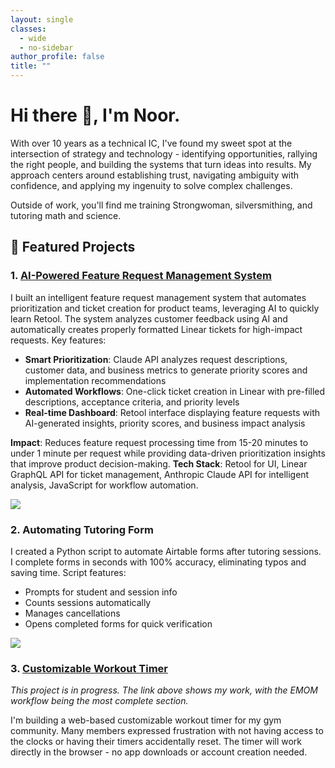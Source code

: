 ```yaml
---
layout: single
classes:
  - wide
  - no-sidebar
author_profile: false
title: ""
---
```

# Hi there 👋, I'm Noor.

With over 10 years as a technical IC, I've found my sweet spot at the intersection of strategy and technology - identifying opportunities, rallying the right people, and building the systems that turn ideas into results. My approach centers around establishing trust, navigating ambiguity with confidence, and applying my ingenuity to solve complex challenges.

Outside of work, you'll find me training Strongwoman, silversmithing, and tutoring math and science. 

## 🌟 Featured Projects
### 1. [AI-Powered Feature Request Management System](https://noor7711.retool.com/apps/06aef926-5228-11f0-867c-ab4ac76a93f6/Feature%20Management/page1)
I built an intelligent feature request management system that automates prioritization and ticket creation for product teams, leveraging AI to quickly learn Retool. The system analyzes customer feedback using AI and automatically creates properly formatted Linear tickets for high-impact requests. Key features:

- **Smart Prioritization**: Claude API analyzes request descriptions, customer data, and business metrics to generate priority scores and implementation recommendations
- **Automated Workflows**: One-click ticket creation in Linear with pre-filled descriptions, acceptance criteria, and priority levels
- **Real-time Dashboard**: Retool interface displaying feature requests with AI-generated insights, priority scores, and business impact analysis

**Impact**: Reduces feature request processing time from 15-20 minutes to under 1 minute per request while providing data-driven prioritization insights that improve product decision-making.
**Tech Stack**: Retool for UI, Linear GraphQL API for ticket management, Anthropic Claude API for intelligent analysis, JavaScript for workflow automation.

<div>
    <a href="https://www.loom.com/share/228f9918a35e418e90475f025c5cb38b">
      <img style="max-width:300px;" src="https://cdn.loom.com/sessions/thumbnails/228f9918a35e418e90475f025c5cb38b-afcdea5c91f79339-full-play.gif">
    </a>
  </div>
  
### 2. Automating Tutoring Form 
I created a Python script to automate Airtable forms after tutoring sessions. I complete forms in seconds with 100% accuracy, eliminating typos and saving time. Script features:
- Prompts for student and session info
- Counts sessions automatically
- Manages cancellations
- Opens completed forms for quick verification

<div>
    <a href="https://www.loom.com/share/3adf161e8ded4146837c5d9973b1a988">
      <img style="max-width:300px;" src="https://cdn.loom.com/sessions/thumbnails/3adf161e8ded4146837c5d9973b1a988-c6bb5cd28e5e1fe0-full-play.gif">
    </a>
  </div>

### 3. [Customizable Workout Timer](https://leafy-lamington-80f499.netlify.app/) 
_This project is in progress. The link above shows my work, with the EMOM workflow being the most complete section._

I'm building a web-based customizable workout timer for my gym community. Many members expressed frustration with not having access to the clocks or having their timers accidentally reset. The timer will work directly in the browser - no app downloads or account creation needed.